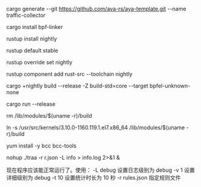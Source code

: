 cargo generate --git https://github.com/aya-rs/aya-template.git --name traffic-collector

cargo install bpf-linker

rustup install nightly

rustup default stable

rustup override set nightly

rustup component add rust-src --toolchain nightly

cargo +nightly build --release -Z build-std=core --target bpfel-unknown-none

cargo run --release

rm /lib/modules/$(uname -r)/build

ln -s /usr/src/kernels/3.10.0-1160.119.1.el7.x86_64 /lib/modules/$(uname -r)/build

yum install -y bcc bcc-tools

nohup ./traa -r r.json -L info > info.log 2>&1 &

现在程序应该能正常运行了。使用：
-L debug 设置日志级别为 debug
-v 1 设置详细级别为 debug
-t 10 设置统计时长为 10 秒
-r rules.json 指定规则文件


